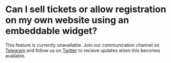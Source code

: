 # Can I sell tickets or allow registration on my own website using an embeddable widget?

This feature is currently unavailable. Join our communication channel on [Telegram](https://t.me/eventyay) and follow us on [Twitter](https://twitter.com/eventyay) to recieve updates when this becomes available. 
